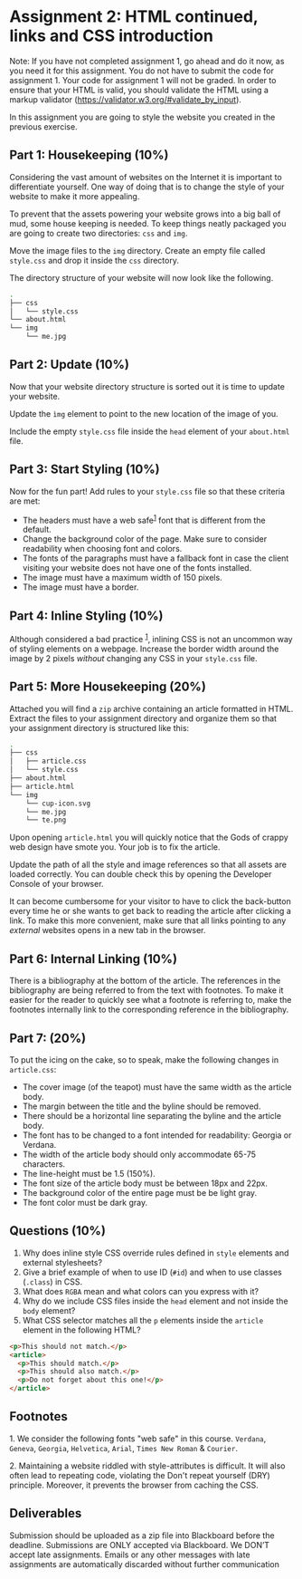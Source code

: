 # Assignment 2: HTML continued, links and CSS introduction

Note: If you have not completed assignment 1, go ahead and do it now, as you need it for this assignment. You do not have to submit the code for assignment 1. Your code for assignment 1 will not be graded. In order to ensure that your HTML is valid, you should validate the HTML using a markup validator (https://validator.w3.org/#validate_by_input).

In this assignment you are going to style the website you created in the previous exercise.

## Part 1: Housekeeping (10%)
Considering the vast amount of websites on the Internet it is important to differentiate yourself. One way of doing that is to change the style of your website to make it more appealing.

To prevent that the assets powering your website grows into a big ball of mud, some house keeping is needed. To keep things neatly packaged you are going to create two directories: ````css```` and ````img````.

Move the image files to the ````img```` directory. Create an empty file called ````style.css```` and drop it inside the ````css```` directory.

The directory structure of your website will now look like the following.

````bash
.
├── css
│   └── style.css
└── about.html
└── img
    └── me.jpg
````

## Part 2: Update (10%)
Now that your website directory structure is sorted out it is time to update your website.

Update the ```ìmg``` element to point to the new location of the image of you.

Include the empty ````style.css```` file inside the ````head```` element of your ````about.html```` file.

## Part 3: Start Styling (10%)
Now for the fun part! Add rules to your ````style.css```` file so that these criteria are met:

- The headers must have a web safe<sup>[1](#websafe-fonts)</sup> font that is different from the default.
- Change the background color of the page. Make sure to consider readability when choosing font and colors.
- The fonts of the paragraphs must have a fallback font in case the client visiting your website does not have one of the fonts installed.
- The image must have a maximum width of 150 pixels.
- The image must have a border.

## Part 4: Inline Styling (10%)
Although considered a bad practice <sup>[1](#inline-bad-practice)</sup>, inlining CSS is not an uncommon way of styling elements on a webpage. Increase the border width around the image by 2 pixels *without* changing any CSS in your ````style.css```` file.

## Part 5: More Housekeeping (20%)
Attached you will find a ````zip```` archive containing an article formatted in HTML. Extract the files to your assignment directory and organize them so that your assignment directory is structured like this:

````bash
.
├── css
│   ├── article.css
│   └── style.css
├── about.html
├── article.html
└── img
    └── cup-icon.svg
    └── me.jpg
    └── te.png
````

Upon opening ````article.html```` you will quickly notice that the Gods of crappy web design have smote you. Your job is to fix the article.

Update the path of all the style and image references so that all assets are loaded correctly. You can double check this by opening the Developer Console of your browser.

It can become cumbersome for your visitor to have to click the back-button every time he or she wants to get back to reading the article after clicking a link. To make this more convenient, make sure that all links pointing to any *external* websites opens in a new tab in the browser.

## Part 6: Internal Linking (10%)
There is a bibliography at the bottom of the article. The references in the bibliography are being referred to from the text with footnotes. To make it easier for the reader to quickly see what a footnote is referring to, make the footnotes internally link to the corresponding reference in the bibliography.

## Part 7: (20%)
To put the icing on the cake, so to speak, make the following changes in ````article.css````:

- The cover image (of the teapot) must have the same width as the article body.
- The margin between the title and the byline should be removed.
- There should be a horizontal line separating the byline and the article body.
- The font has to be changed to a font intended for readability: Georgia or Verdana.
- The width of the article body should only accommodate 65-75 characters.
- The line-height must be 1.5 (150%).
- The font size of the article body must be between 18px and 22px.
- The background color of the entire page must be be light gray.
- The font color must be dark gray.

## Questions (10%)
1. Why does inline style CSS override rules defined in ````style```` elements and external stylesheets?
2. Give a brief example of when to use ID (````#id````) and when to use classes (````.class````) in CSS.
3. What does ````RGBA```` mean and what colors can you express with it?
4. Why do we include CSS files inside the ````head```` element and not inside the ````body```` element?
5. What CSS selector matches all the ````p```` elements inside the ````article```` element in the following HTML?

````html
<p>This should not match.</p>
<article>
  <p>This should match.</p>
  <p>This should also match.</p>
  <p>Do not forget about this one!</p>
</article>
````

## Footnotes
<a name="websafe-fonts">1</a>. We consider the following fonts "web safe" in this course. ````Verdana````, ````Geneva````, ````Georgia````, ````Helvetica````, ````Arial````, ````Times New Roman```` & ````Courier````.

<a name="inline-bad-practice">2</a>. Maintaining a website riddled with style-attributes is difficult. It will also often lead to repeating code, violating the Don't repeat yourself (DRY) principle. Moreover, it prevents the browser from caching the CSS.

## Deliverables
Submission should be uploaded as a zip file into Blackboard before the deadline. Submissions are ONLY accepted via Blackboard. We DON’T accept late assignments. Emails or any other messages with late assignments are automatically discarded without further communication